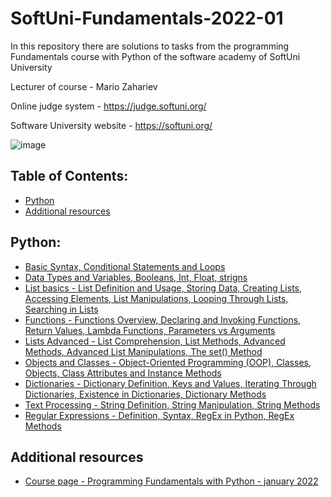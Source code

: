 # SoftUni-Fundamentals-2022-01
In this repository there are solutions to tasks from the programming Fundamentals course with Python of the software academy of SoftUni University 

Lecturer of course - Mario Zahariev 

Online judge system - https://judge.softuni.org/

Software University website - https://softuni.org/

![image](https://user-images.githubusercontent.com/68993494/185683680-bcfefe65-88fb-4192-b0b2-ff9130c39487.png)

## Table of Contents:

- [Python](#python)
- [Additional resources](#additional-resources)

## Python:

- [Basic Syntax, Conditional Statements and Loops](https://github.com/zahariev-webbersof/softuni-fundamentals-2022-01/tree/main/basic_syntax_conditional_statements_and_loops)
- [Data Types and Variables, Booleans, Int, Float, strigns](https://github.com/zahariev-webbersof/softuni-fundamentals-2022-01/tree/main/data_types_and_variables_exercise)
- [List basics - List Definition and Usage, Storing Data,  Creating Lists, Accessing Elements, List Manipulations, Looping Through Lists, Searching in Lists](https://github.com/zahariev-webbersof/softuni-fundamentals-2022-01/tree/main/exercise_lists_basics)
- [Functions - Functions Overview, Declaring and Invoking Functions, Return Values, Lambda Functions, Parameters vs Arguments](https://github.com/zahariev-webbersof/softuni-fundamentals-2022-01/tree/main/functions_exercise)
- [Lists Advanced - List Comprehension, List Methods, Advanced Methods, Advanced List Manipulations, The set() Method](https://github.com/zahariev-webbersof/softuni-fundamentals-2022-01/tree/main/list_advanced)
- [Objects and Classes - Object-Oriented Programming (OOP), Classes, Objects, Class Attributes and Instance Methods](https://github.com/zahariev-webbersof/softuni-fundamentals-2022-01/tree/main/object_and_classes)
- [Dictionaries - Dictionary Definition, Keys and Values, Iterating Through Dictionaries, Existence in Dictionaries, Dictionary Methods](https://github.com/zahariev-webbersof/softuni-fundamentals-2022-01/tree/main/dictionaries_exercise)
- [Text Processing - String Definition, String Manipulation, String Methods](https://github.com/zahariev-webbersof/softuni-fundamentals-2022-01/tree/main/text_processing)
- [Regular Expressions - Definition, Syntax, RegEx in Python, RegEx Methods](https://github.com/zahariev-webbersof/softuni-fundamentals-2022-01/tree/main/regex_exercise)

## Additional resources

- [Course page - Programming Fundamentals with Python - january 2022](https://softuni.bg/trainings/3609/programming-fundamentals-with-python-january-2022)
